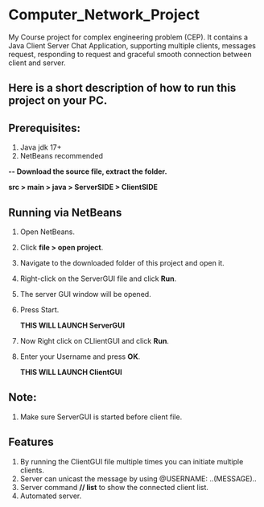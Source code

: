 # Computer_Network_Project
My Course project for complex engineering problem (CEP). It contains a Java Client Server Chat Application, supporting multiple clients, messages request, responding to request and graceful smooth connection between client and server.

## Here is a short description of how to run this project on your PC. 
## Prerequisites:
1. Java jdk 17+
2. NetBeans recommended

**-- Download the source file, extract the folder.**

**src > main > java > ServerSIDE > ClientSIDE**

## Running via NetBeans
1. Open NetBeans.
2. Click **file > open project**.
3. Navigate to the downloaded folder of this project and open it.
4. Right-click on the ServerGUI file and click **Run**.
5. The server GUI window will be opened.
6. Press Start.
   
   **THIS WILL LAUNCH ServerGUI**
   
8. Now Right click on CLlientGUI and click **Run**.
9. Enter  your Username and press **OK**.
    
    **THIS WILL LAUNCH ClientGUI**

## Note:
1. Make sure ServerGUI is started before client file.
   
## Features 
1. By running the ClientGUI file multiple times you can initiate multiple clients.
2. Server can unicast the message by using @USERNAME: ..(MESSAGE)..
3. Server command **// list** to show the connected client list.
4. Automated server.
